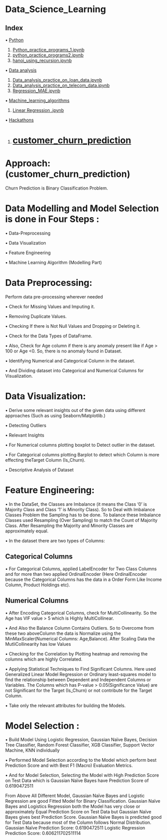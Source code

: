 # Data_Science_Learning
## Index

•	[Python](https://github.com/bhuvana02/Data_Science_Learning/tree/main/python)
1.	[Python_practice_programs_1.ipynb](https://github.com/bhuvana02/Data_Science_Learning/blob/main/python/Python_practice_programs_1.ipynb)
2.	[python_practice_programs2.ipynb](https://github.com/bhuvana02/Data_Science_Learning/blob/main/python/python_practice_programs2.ipynb)
3.	[hanoi_using_recursion.ipynb](https://github.com/bhuvana02/Data_Science_Learning/blob/main/python/hanoi_using_recursion.ipynb)

 • [Data analysis](https://github.com/bhuvana02/Data_Science_Learning/tree/main/Data%20analysis)
 
 1. [	Data_analysis_practice_on_loan_data.ipynb](https://github.com/bhuvana02/Data_Science_Learning/tree/main/Data%20analysis/Data_analysis_practice_on_loan_data)
 2. [Data_analysis_practice_on_telecom_data.ipynb](https://github.com/bhuvana02/Data_Science_Learning/tree/main/Data%20analysis/Data_analysis_practice_on_telecom_data)
 3. [Regression_MAE.ipynb](https://github.com/bhuvana02/Data_Science_Learning/tree/main/Data%20analysis/Regression_MAE)
 


•	[Machine_learning_algorithms](https://github.com/bhuvana02/Data_Science_Learning/tree/main/Machine_learning_algorithms)
1.	[Linear Regression .ipynb](https://github.com/bhuvana02/Data_Science_Learning/tree/main/Machine_learning_algorithms/Linear%20Regression)

•	[Hackathons](https://github.com/bhuvana02/Data_Science_Learning/tree/main/Hackathons)
1. #	[customer_churn_prediction](https://github.com/bhuvana02/Data_Science_Learning/tree/main/Hackathons/customer_churn_prediction)

# Approach:(customer_churn_prediction)
 Churn Prediction is Binary Classification Problem.

# Data Modelling and Model Selection is done in Four Steps :

 • Data-Preprocessing
 
 • Data Visualization
 
 • Feature Engineering
 
 • Machine Learning Algorithm (Modelling Part)



# Data Preprocessing:

  Perform data pre-processing wherever needed
  
 • Check for Missing Values and Imputing it.
    
 • Removing Duplicate Values.
    
 • Checking If there is Not Null Values and Dropping or Deleting it.
    
 • Check for the Data Types of DataFrame.
 
 • Also, Check for Age column if there is any anomaly present like if Age > 100 or Age <0. So, there is no anomaly found in Dataset.
 
 • Identifying Numerical and Categorical Column in the dataset.
 
 • And Dividing dataset into Categorical and Numerical Columns for Visualization.

# Data Visualization:

   • Derive some relevant insights out of the given data using different approaches
     (Such as using Seaborn/Matplotlib.)
     
   • Detecting Outliers
   
   • Relevant Insights
   
   • For Numerical columns plotting boxplot to Detect outlier in the dataset.
   
   • For Categorical columns plotting Barplot to detect which Column is more effecting theTarget Column (Is_Churn).
   
   • Descriptive Analysis of Dataset


# Feature Engineering:

   • In the DataSet, the Classes are Imbalance (it means the Class ‘0’ is Majority Class and
Class ‘1’ is Minority Class). So to Deal with Imbalance Classes Problem the Sampling
has to be done. To balance these Imbalance Classes used Resampling (Over Sampling)
to match the Count of Majority Class. After Resampling the Majority and Minority
Classes are approximately equal.

• In the dataset there are two types of Columns:

## Categorical Columns
  • For Categorical Columns, applied LabelEncoder for Two Class Columns and for more
than two applied OrdinalEncoder (Here OrdinalEncoder because the Categorical
Columns has the data in a Order Form Like Income Column, Product Holdings etc).

## Numerical Columns

  • After Encoding Categorical Columns, check for MultiCollinearity. So the Age has VIF value > 5 which is Highly MultiCollinear.
  
  • And Also the Balance Column Contains Outliers. So to Overcome from these two aboveColumn the data is Normalize using the MinMaxScaler(Numerical Columns: Age,Balance). After Scaling Data the MutliCollinearity has low Values
  
  • Checking for the Correlation by Plotting heatmap and removing the columns which
are highly Correlated.

  • Applying Statistical Techniques to Find Significant Columns. Here used Generalized
Linear Model Regression or Ordinary least-squares model to find the relationship
between Dependent and Independent Columns or Variables. The Columns which has
P-value > 0.05(Significance Value) are not Significant for the Target (Is_Churn) or not
contribute for the Target Column.

• Take only the relevant attributes for building the Models.


# Model Selection :

• Build Model Using Logistic Regression, Gaussian Naïve Bayes, Decision Tree Classifier,
Random Forest Classifier, XGB Classifier, Support Vector Machine, KNN individually

• Performed Model Selection according to the Model which perform best Prediction
Score and with Best F1 (Macro) Evaluation Metrics.

• And for Model Selection, Selecting the Model with High Prediction Score on Test Data
which is Gaussian Naïve Bayes have Prediction Score of 0.6190472511



From Above All Different Model, Gaussian Naïve Bayes and Logistic Regression are good
Fitted Model for Binary Classification. Gaussian Naïve Bayes and Logistics Regression both
the Model has very close or approximately Equal Prediction Score on Test Data but Gaussian
Naïve Bayes gives best Prediction Score. Gaussian Naïve Bayes is predicted good for Test
Data because most of the Column follows Normal Distribution.
Gaussian Naïve Prediction Score: 0.6190472511
Logistic Regression Prediction Score: 0.606211702511114

